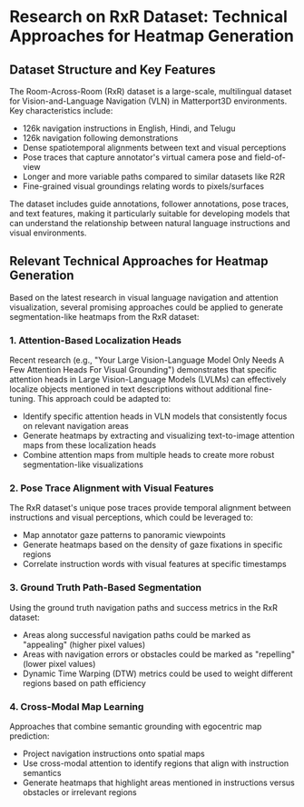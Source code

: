 # Research on RxR Dataset: Technical Approaches for Heatmap Generation

## Dataset Structure and Key Features

The Room-Across-Room (RxR) dataset is a large-scale, multilingual dataset for Vision-and-Language Navigation (VLN) in Matterport3D environments. Key characteristics include:

- 126k navigation instructions in English, Hindi, and Telugu
- 126k navigation following demonstrations
- Dense spatiotemporal alignments between text and visual perceptions
- Pose traces that capture annotator's virtual camera pose and field-of-view
- Longer and more variable paths compared to similar datasets like R2R
- Fine-grained visual groundings relating words to pixels/surfaces

The dataset includes guide annotations, follower annotations, pose traces, and text features, making it particularly suitable for developing models that can understand the relationship between natural language instructions and visual environments.

## Relevant Technical Approaches for Heatmap Generation

Based on the latest research in visual language navigation and attention visualization, several promising approaches could be applied to generate segmentation-like heatmaps from the RxR dataset:

### 1. Attention-Based Localization Heads

Recent research (e.g., "Your Large Vision-Language Model Only Needs A Few Attention Heads For Visual Grounding") demonstrates that specific attention heads in Large Vision-Language Models (LVLMs) can effectively localize objects mentioned in text descriptions without additional fine-tuning. This approach could be adapted to:

- Identify specific attention heads in VLN models that consistently focus on relevant navigation areas
- Generate heatmaps by extracting and visualizing text-to-image attention maps from these localization heads
- Combine attention maps from multiple heads to create more robust segmentation-like visualizations

### 2. Pose Trace Alignment with Visual Features

The RxR dataset's unique pose traces provide temporal alignment between instructions and visual perceptions, which could be leveraged to:

- Map annotator gaze patterns to panoramic viewpoints
- Generate heatmaps based on the density of gaze fixations in specific regions
- Correlate instruction words with visual features at specific timestamps

### 3. Ground Truth Path-Based Segmentation

Using the ground truth navigation paths and success metrics in the RxR dataset:

- Areas along successful navigation paths could be marked as "appealing" (higher pixel values)
- Areas with navigation errors or obstacles could be marked as "repelling" (lower pixel values)
- Dynamic Time Warping (DTW) metrics could be used to weight different regions based on path efficiency

### 4. Cross-Modal Map Learning

Approaches that combine semantic grounding with egocentric map prediction:

- Project navigation instructions onto spatial maps
- Use cross-modal attention to identify regions that align with instruction semantics
- Generate heatmaps that highlight areas mentioned in instructions versus obstacles or irrelevant regions

